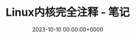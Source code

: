 ---
title: Linux内核完全注释 - 笔记
description: "Notes about the Linux kernel Full Comments"
slug: system-linux-code-comments
date: 2023-10-10 00:00:00+0000
categories:
    - Linux
tags:
    - study
    - OS
    - CS
    - Linux
weight: 1
---